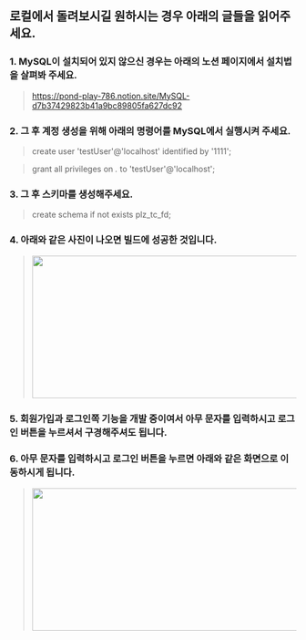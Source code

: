 ## 로컬에서 돌려보시길 원하시는 경우 아래의 글들을 읽어주세요.

### 1. MySQL이 설치되어 있지 않으신 경우는 아래의 노션 페이지에서 설치법을 살펴봐 주세요.

> https://pond-play-786.notion.site/MySQL-d7b37429823b41a9bc89805fa627dc92

### 2. 그 후 계정 생성을 위해 아래의 명령어를 MySQL에서 실행시켜 주세요.

> create user 'testUser'@'localhost' identified by '1111';

> grant all privileges on *.* to 'testUser'@'localhost';

### 3. 그 후 스키마를 생성해주세요.

> create schema if not exists plz_tc_fd;

### 4. 아래와 같은 사진이 나오면 빌드에 성공한 것입니다.

> <img src="https://dk-projects-images.s3.ap-northeast-2.amazonaws.com/%EC%9D%B4%EB%AF%B8%EC%A7%80+391.png"  width="500" height="250">

### 5. 회원가입과 로그인쪽 기능을 개발 중이여서 아무 문자를 입력하시고 로그인 버튼을 누르셔서 구경해주셔도 됩니다.


### 6. 아무 문자를 입력하시고 로그인 버튼을 누르면 아래와 같은 화면으로 이동하시게 됩니다.

> <img src="https://s3.console.aws.amazon.com/s3/object/dk-projects-images?region=ap-northeast-2&prefix=%EC%98%A4%EB%8D%95%EC%9D%84_%EB%B6%80%ED%83%81%ED%95%B4_%EB%A1%9C%EA%B7%B8%EC%9D%B8_%ED%9B%84.png" width="500" height="250">
